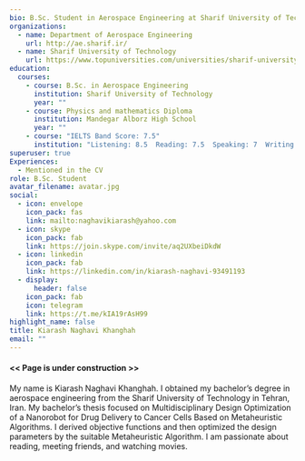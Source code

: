 ```yaml
---
bio: B.Sc. Student in Aerospace Engineering at Sharif University of Technology
organizations:
  - name: Department of Aerospace Engineering
    url: http://ae.sharif.ir/
  - name: Sharif University of Technology
    url: https://www.topuniversities.com/universities/sharif-university-technology
education:
  courses:
    - course: B.Sc. in Aerospace Engineering
      institution: Sharif University of Technology
      year: ""
    - course: Physics and mathematics Diploma
      institution: Mandegar Alborz High School
      year: ""
    - course: "IELTS Band Score: 7.5"
      institution: "Listening: 8.5  Reading: 7.5  Speaking: 7  Writing: 7"
superuser: true
Experiences:
  - Mentioned in the CV
role: B.Sc. Student
avatar_filename: avatar.jpg
social:
  - icon: envelope
    icon_pack: fas
    link: mailto:naghavikiarash@yahoo.com
  - icon: skype
    icon_pack: fab
    link: https://join.skype.com/invite/aq2UXbeiDkdW
  - icon: linkedin
    icon_pack: fab
    link: https://linkedin.com/in/kiarash-naghavi-93491193
  - display:
      header: false
    icon_pack: fab
    icon: telegram
    link: https://t.me/kIA19rAsH99
highlight_name: false
title: Kiarash Naghavi Khanghah
email: ""
---
```

#### << **Page is under construction** >>

My name is Kiarash Naghavi Khanghah. I obtained my bachelor’s degree in aerospace engineering from the Sharif University of Technology in Tehran, Iran. My bachelor’s thesis focused on Multidisciplinary Design Optimization of a Nanorobot for Drug Delivery to Cancer Cells Based on Metaheuristic Algorithms. I derived objective functions and then optimized the design parameters by the suitable Metaheuristic Algorithm. I am passionate about reading, meeting friends, and watching movies.